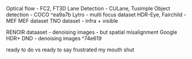 Optical flow - FC2, FT3D
Lane Detection - CULane, Tusimple 
Object detection - COCO ^ea9a7b
Lytro - multi focus dataset
HDR-Eye, Fairchild - MEF
MEF dataset
TNO dataset - infra + visible

RENOIR dataaset - denoising images - but spatial misalignment
Google HDR+ 
DND - denoising images ^74e619



ready to do vs ready to say
frustrated my mouth shut
